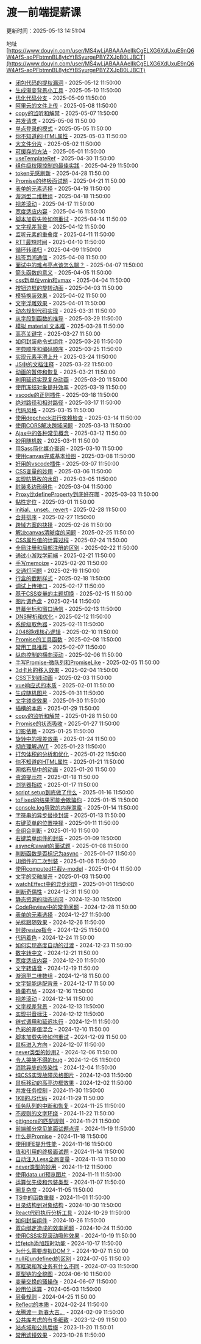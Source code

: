 # 渡一前端提薪课

<div class="tip custom-block">

<p>更新时间：2025-05-13 14:51:04</p>

地址 [https://www.douyin.com/user/MS4wLjABAAAAeIIkCgELXG6XdUxuE9nQ6W4AfS-aoPFbtmnBL8ytcYtBSyurgePBYZXJpB0LJBCT](https://www.douyin.com/user/MS4wLjABAAAAeIIkCgELXG6XdUxuE9nQ6W4AfS-aoPFbtmnBL8ytcYtBSyurgePBYZXJpB0LJBCT)

</div>

- [闭包代码的提权漏洞](https://www.douyin.com/video/7502466755424488742) - 2025-05-12 11:50:00
- [生成渐变背景小工具](https://www.douyin.com/video/7502465555656396083) - 2025-05-10 11:50:00
- [优化代码分支](https://www.douyin.com/video/7501999523640675599) - 2025-05-09 11:50:00
- [阿里云的文件上传](https://www.douyin.com/video/7501700329872968986) - 2025-05-08 11:50:00
- [copy的监听和解禁](https://www.douyin.com/video/7501252764991819058) - 2025-05-07 11:50:00
- [并发请求](https://www.douyin.com/video/7499002647752543524) - 2025-05-06 11:50:00
- [单点登录的模式](https://www.douyin.com/video/7499001085810593065) - 2025-05-05 11:50:00
- [你不知道的HTML属性](https://www.douyin.com/video/7498999057604447551) - 2025-05-03 11:50:00
- [大文件分片](https://www.douyin.com/video/7498990718208199955) - 2025-05-02 11:50:00
- [可缓存的方法](https://www.douyin.com/video/7498980946528537875) - 2025-05-01 11:50:00
- [useTemplateRef](https://www.douyin.com/video/7498660145430367524) - 2025-04-30 11:50:00
- [组件级权限控制的最佳实践](https://www.douyin.com/video/7498356049594830132) - 2025-04-29 11:50:00
- [token无感刷新](https://www.douyin.com/video/7497916768275467539) - 2025-04-28 11:50:00
- [Promise的终极面试题](https://www.douyin.com/video/7494614730657647912) - 2025-04-21 11:50:00
- [表单的元素选择](https://www.douyin.com/video/7494577599608392969) - 2025-04-19 11:50:00
- [漩涡型二维数组](https://www.douyin.com/video/7494274931862097188) - 2025-04-18 11:50:00
- [视差滚动](https://www.douyin.com/video/7493875867605617972) - 2025-04-17 11:50:00
- [宽度适应内容](https://www.douyin.com/video/7493540004594076965) - 2025-04-16 11:50:00
- [脚本加载失败如何重试](https://www.douyin.com/video/7492395750157012287) - 2025-04-14 11:50:00
- [文字视差背景](https://www.douyin.com/video/7492047190790098227) - 2025-04-12 11:50:00
- [监听元素的重叠度](https://www.douyin.com/video/7491669692290059554) - 2025-04-11 11:50:00
- [RTT最短时间](https://www.douyin.com/video/7491322650246024457) - 2025-04-10 11:50:00
- [循环转递归](https://www.douyin.com/video/7490925108911967503) - 2025-04-09 11:50:00
- [标签页间通信](https://www.douyin.com/video/7490563360811978021) - 2025-04-08 11:50:00
- [面试中的难点亮点该怎么聊？](https://www.douyin.com/video/7490175110310038821) - 2025-04-07 11:50:00
- [箭头函数的意义](https://www.douyin.com/video/7489296463982333194) - 2025-04-05 11:50:00
- [css新单位vmin和vmax](https://www.douyin.com/video/7489011515169738035) - 2025-04-04 11:50:00
- [按钮边框的旋转动画](https://www.douyin.com/video/7488723807738400050) - 2025-04-03 11:50:00
- [模特换装效果](https://www.douyin.com/video/7488272061199060251) - 2025-04-02 11:50:00
- [文字浮雕效果](https://www.douyin.com/video/7487965863778307379) - 2025-04-01 11:50:00
- [动态规划代码实现](https://www.douyin.com/video/7487577335894396195) - 2025-03-31 11:50:00
- [从字段到函数的推导](https://www.douyin.com/video/7486786401682328883) - 2025-03-29 11:50:00
- [模拟 material 文本框](https://www.douyin.com/video/7486489353066138895) - 2025-03-28 11:50:00
- [高亮关键字](https://www.douyin.com/video/7486084591862697255) - 2025-03-27 11:50:00
- [如何封装命令式组件](https://www.douyin.com/video/7485736590640303412) - 2025-03-26 11:50:00
- [字典顺序和编码顺序](https://www.douyin.com/video/7485360640593366322) - 2025-03-25 11:50:00
- [实现元素平滑上升](https://www.douyin.com/video/7484840114040982825) - 2025-03-24 11:50:00
- [JS中的文档注释](https://www.douyin.com/video/7484236970726608167) - 2025-03-22 11:50:00
- [动画的暂停和恢复](https://www.douyin.com/video/7483875553028689192) - 2025-03-21 11:50:00
- [利用延迟实现复杂动画](https://www.douyin.com/video/7483494472936885515) - 2025-03-20 11:50:00
- [使用冻结对象提升效率](https://www.douyin.com/video/7483074050193902884) - 2025-03-19 11:50:00
- [vscode的正则插件](https://www.douyin.com/video/7482761763306442036) - 2025-03-18 11:50:00
- [绝对路径和相对路径](https://www.douyin.com/video/7481591211581558055) - 2025-03-17 11:50:00
- [代码风格](https://www.douyin.com/video/7481589661069036812) - 2025-03-15 11:50:00
- [使用depcheck进行依赖检查](https://www.douyin.com/video/7481282564834037032) - 2025-03-14 11:50:00
- [使用CORS解决跨域问题](https://www.douyin.com/video/7480847212373691667) - 2025-03-13 11:50:00
- [Ajax中的各种常见概念](https://www.douyin.com/video/7480518594023918848) - 2025-03-12 11:50:00
- [妙用随机数](https://www.douyin.com/video/7480103932274969891) - 2025-03-11 11:50:00
- [用Sass简化媒介查询](https://www.douyin.com/video/7479366420535463202) - 2025-03-10 11:50:00
- [使用canvas完成基本绘图](https://www.douyin.com/video/7479053581891554600) - 2025-03-08 11:50:00
- [好用的vscode插件](https://www.douyin.com/video/7478622586532875556) - 2025-03-07 11:50:00
- [CSS变量的妙用](https://www.douyin.com/video/7478336612947021071) - 2025-03-06 11:50:00
- [实现防篡改的水印](https://www.douyin.com/video/7477917899122855205) - 2025-03-05 11:50:00
- [封装多边形组件](https://www.douyin.com/video/7477576830485007650) - 2025-03-04 11:50:00
- [Proxy比defineProperty到底好在哪](https://www.douyin.com/video/7476396266109406490) - 2025-03-03 11:50:00
- [黏性定位](https://www.douyin.com/video/7476395032962993459) - 2025-03-01 11:50:00
- [initial、unset、revert](https://www.douyin.com/video/7476074950105861411) - 2025-02-28 11:50:00
- [合并排序](https://www.douyin.com/video/7475654615095102770) - 2025-02-27 11:50:00
- [跨域方案的抉择](https://www.douyin.com/video/7475353391795916082) - 2025-02-26 11:50:00
- [解决canvas清晰度的问题](https://www.douyin.com/video/7474966771661884681) - 2025-02-25 11:50:00
- [CSS属性值的计算过程](https://www.douyin.com/video/7474434343289621798) - 2025-02-24 11:50:00
- [全局注册和局部注册的区别](https://www.douyin.com/video/7473839340372675866) - 2025-02-22 11:50:00
- [通过小游戏学前端](https://www.douyin.com/video/7473483828066077967) - 2025-02-21 11:50:00
- [手写memoize](https://www.douyin.com/video/7473120811876977929) - 2025-02-20 11:50:00
- [交通灯问题](https://www.douyin.com/video/7472683128771890472) - 2025-02-19 11:50:00
- [行盒的截断样式](https://www.douyin.com/video/7472378091730423080) - 2025-02-18 11:50:00
- [调试上传接口](https://www.douyin.com/video/7471846955795189004) - 2025-02-17 11:50:00
- [基于CSS变量的主题切换](https://www.douyin.com/video/7471258233798216970) - 2025-02-15 11:50:00
- [图片调色盘](https://www.douyin.com/video/7470908760261676339) - 2025-02-14 11:50:00
- [屏幕坐标和窗口通信](https://www.douyin.com/video/7470490078356278547) - 2025-02-13 11:50:00
- [DNS解析和优化](https://www.douyin.com/video/7470151054311591178) - 2025-02-12 11:50:00
- [系统级取色器](https://www.douyin.com/video/7469774327072820490) - 2025-02-11 11:50:00
- [2048游戏核心逻辑](https://www.douyin.com/video/7469363937608355106) - 2025-02-10 11:50:00
- [Promise的工具函数](https://www.douyin.com/video/7468641689016536354) - 2025-02-08 11:50:00
- [常用工具推荐](https://www.douyin.com/video/7468323700253723944) - 2025-02-07 11:50:00
- [纵向控制的横向滚动](https://www.douyin.com/video/7467862812577025316) - 2025-02-06 11:50:00
- [手写Promise-微队列和PromiseLike](https://www.douyin.com/video/7463430009324129562) - 2025-02-05 11:50:00
- [3d卡片的移入效果](https://www.douyin.com/video/7463425664683658548) - 2025-02-04 11:50:00
- [CSS下划线动画](https://www.douyin.com/video/7463425328384462114) - 2025-02-03 11:50:00
- [vue响应式的本质](https://www.douyin.com/video/7463425319853165875) - 2025-02-01 11:50:00
- [生成随机图片](https://www.douyin.com/video/7463424529235266831) - 2025-01-31 11:50:00
- [文字镂空效果](https://www.douyin.com/video/7463423749757488384) - 2025-01-30 11:50:00
- [插槽的本质](https://www.douyin.com/video/7463423882372992266) - 2025-01-29 11:50:00
- [copy的监听和解禁](https://www.douyin.com/video/7463423158880668980) - 2025-01-28 11:50:00
- [Promise的状态吸收](https://www.douyin.com/video/7463422823709609216) - 2025-01-27 11:50:00
- [幻影依赖](https://www.douyin.com/video/7463421532056997154) - 2025-01-25 11:50:00
- [旋转中的视差效果](https://www.douyin.com/video/7463079702652095784) - 2025-01-24 11:50:00
- [彻底理解JWT](https://www.douyin.com/video/7462657382112300329) - 2025-01-23 11:50:00
- [打包体积的分析和优化](https://www.douyin.com/video/7462297532413103401) - 2025-01-22 11:50:00
- [你不知道的HTML属性](https://www.douyin.com/video/7461918154080537895) - 2025-01-21 11:50:00
- [网格布局中的动画](https://www.douyin.com/video/7461230323179736361) - 2025-01-20 11:50:00
- [资源提示符](https://www.douyin.com/video/7460863495861521683) - 2025-01-18 11:50:00
- [浏览器指纹](https://www.douyin.com/video/7460504747720641792) - 2025-01-17 11:50:00
- [script setup到底做了什么](https://www.douyin.com/video/7460139186364894505) - 2025-01-16 11:50:00
- [toFixed的结果可能会欺骗你](https://www.douyin.com/video/7459755250451320091) - 2025-01-15 11:50:00
- [console.log导致的内存泄露](https://www.douyin.com/video/7459386380460887307) - 2025-01-14 11:50:00
- [字符串的异步替换封装](https://www.douyin.com/video/7458566724493806863) - 2025-01-13 11:50:00
- [右键菜单的位置抉择](https://www.douyin.com/video/7458466059713088820) - 2025-01-11 11:50:00
- [全组合判断](https://www.douyin.com/video/7457913037891046675) - 2025-01-10 11:50:00
- [右键菜单组件的封装](https://www.douyin.com/video/7457532976310537524) - 2025-01-09 11:50:00
- [async和await的面试题](https://www.douyin.com/video/7457143971328937228) - 2025-01-08 11:50:00
- [判断函数是否标记为async](https://www.douyin.com/video/7456788281838128434) - 2025-01-07 11:50:00
- [UI组件的二次封装](https://www.douyin.com/video/7455896238043532594) - 2025-01-06 11:50:00
- [使用computed拦截v-model](https://www.douyin.com/video/7455659227730758924) - 2025-01-04 11:50:00
- [文字的交融展开](https://www.douyin.com/video/7455295167747198248) - 2025-01-03 11:50:00
- [watchEffect中的异步问题](https://www.douyin.com/video/7454504519188221211) - 2025-01-01 11:50:00
- [判断奇偶性](https://www.douyin.com/video/7454195109786127625) - 2024-12-31 11:50:00
- [静态资源的动态访问](https://www.douyin.com/video/7453659511434251547) - 2024-12-30 11:50:00
- [CodeReview中的常见问题](https://www.douyin.com/video/7453017819802799360) - 2024-12-28 11:50:00
- [表单的元素选择](https://www.douyin.com/video/7452648291264662784) - 2024-12-27 11:50:00
- [光标跟随效果](https://www.douyin.com/video/7452336526316277001) - 2024-12-26 11:50:00
- [封装resize指令](https://www.douyin.com/video/7451907496567967003) - 2024-12-25 11:50:00
- [代码着色](https://www.douyin.com/video/7451554072164846882) - 2024-12-24 11:50:00
- [如何实现高度自动的过渡](https://www.douyin.com/video/7450782660626025747) - 2024-12-23 11:50:00
- [数字转中文](https://www.douyin.com/video/7450491874491550988) - 2024-12-21 11:50:00
- [宽度适应内容](https://www.douyin.com/video/7450108236318969114) - 2024-12-20 11:50:00
- [文字转语音](https://www.douyin.com/video/7449735086292864292) - 2024-12-19 11:50:00
- [漩涡型二维数组](https://www.douyin.com/video/7449304527523646739) - 2024-12-18 11:50:00
- [文字智能适配背景](https://www.douyin.com/video/7449000897557957923) - 2024-12-17 11:50:00
- [蜂巢布局](https://www.douyin.com/video/7447881083833552191) - 2024-12-16 11:50:00
- [视差滚动](https://www.douyin.com/video/7447880636867579199) - 2024-12-14 11:50:00
- [文字视差背景](https://www.douyin.com/video/7447512429379996966) - 2024-12-13 11:50:00
- [实现拼音标注](https://www.douyin.com/video/7447137149008252170) - 2024-12-12 11:50:00
- [链式调用和延迟执行](https://www.douyin.com/video/7446767140046228736) - 2024-12-11 11:50:00
- [色彩的差值混合](https://www.douyin.com/video/7446385293852233023) - 2024-12-10 11:50:00
- [脚本加载失败如何重试](https://www.douyin.com/video/7445629420112596224) - 2024-12-09 11:50:00
- [鼠标进入方向](https://www.douyin.com/video/7445287484302331136) - 2024-12-07 11:50:00
- [never类型的妙用2](https://www.douyin.com/video/7444899135494311177) - 2024-12-06 11:50:00
- [令人哭笑不得的bug](https://www.douyin.com/video/7444532083818630438) - 2024-12-05 11:50:00
- [消除异步的传染性](https://www.douyin.com/video/7444163710412754213) - 2024-12-04 11:50:00
- [纯CSS实现故障风格图片](https://www.douyin.com/video/7443804511833017650) - 2024-12-03 11:50:00
- [鼠标移动的高亮边框效果](https://www.douyin.com/video/7442621596856077602) - 2024-12-02 11:50:00
- [并发任务控制](https://www.douyin.com/video/7442619479596502312) - 2024-11-30 11:50:00
- [1KB的JS代码](https://www.douyin.com/video/7442322715018595622) - 2024-11-29 11:50:00
- [任务队列的中断和恢复](https://www.douyin.com/video/7440394421977353510) - 2024-11-25 11:50:00
- [不规则的文字环绕](https://www.douyin.com/video/7439713006650494249) - 2024-11-22 11:50:00
- [gitignore的匹配规则](https://www.douyin.com/video/7439345718935948554) - 2024-11-21 11:50:00
- [前端部分常见笔面试题点评](https://www.douyin.com/video/7438598603893001481) - 2024-11-19 11:50:00
- [什么是Promise](https://www.douyin.com/video/7438179651094203674) - 2024-11-18 11:50:00
- [使用IIFE提升性能](https://www.douyin.com/video/7437424665397677327) - 2024-11-16 11:50:00
- [值和引用的终极面试题](https://www.douyin.com/video/7436746875702611215) - 2024-11-14 11:50:00
- [自动注入Less全局变量](https://www.douyin.com/video/7436375856093695247) - 2024-11-13 11:50:00
- [never类型的妙用](https://www.douyin.com/video/7436002849198312754) - 2024-11-12 11:50:00
- [使用data url预览图片](https://www.douyin.com/video/7435203983230225691) - 2024-11-11 11:50:00
- [运算优先级和包装类型](https://www.douyin.com/video/7434150876220099849) - 2024-11-07 11:50:00
- [圈复杂度](https://www.douyin.com/video/7433440406613904674) - 2024-11-05 11:50:00
- [TS中的函数重载](https://www.douyin.com/video/7431935732291226931) - 2024-11-01 11:50:00
- [目录结构到对象结构](https://www.douyin.com/video/7431179078775901475) - 2024-10-30 11:50:00
- [React代码执行分析工具](https://www.douyin.com/video/7430795388887502117) - 2024-10-29 11:50:00
- [如何封装组件](https://www.douyin.com/video/7429722166481931520) - 2024-10-26 11:50:00
- [双向绑定造成的效率问题](https://www.douyin.com/video/7428969448167591208) - 2024-10-24 11:50:00
- [使用CSS实现滚动吸附效果](https://www.douyin.com/video/7427090065068690722) - 2024-10-19 11:50:00
- [给fetch添加超时功能](https://www.douyin.com/video/7426403535664794907) - 2024-10-17 11:50:00
- [为什么需要虚拟DOM？](https://www.douyin.com/video/7420321502836346122) - 2024-10-07 11:50:00
- [null和undefined的区别](https://www.douyin.com/video/7387659802425462050) - 2024-07-05 11:50:00
- [写框架和写业务有什么不同](https://www.douyin.com/video/7386960642068040994) - 2024-07-03 11:50:00
- [原型链的全貌图](https://www.douyin.com/video/7378472135028673832) - 2024-06-10 11:50:00
- [变量交换的骚操作](https://www.douyin.com/video/7377316619564928292) - 2024-06-07 11:50:00
- [妙用位运算](https://www.douyin.com/video/7363481962343943461) - 2024-05-03 11:50:00
- [层叠规则](https://www.douyin.com/video/7361353616319384842) - 2024-04-25 11:50:00
- [Reflect的本质](https://www.douyin.com/video/7338719567964851475) - 2024-02-24 11:50:00
- [龙腾渡一 新春大吉。](https://www.douyin.com/video/7332375164518272308) - 2024-02-09 11:50:00
- [公共库考虑的有多细致](https://www.douyin.com/video/7310190115379219750) - 2023-12-09 11:50:00
- [站点域和公共后缀](https://www.douyin.com/video/7302998141052194058) - 2023-11-20 11:50:01
- [常用滤镜效果](https://www.douyin.com/video/7294599730733010228) - 2023-10-28 11:50:00
